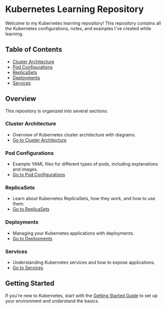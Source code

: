# Kubernetes Learning Repository

Welcome to my Kubernetes learning repository! This repository contains all the Kubernetes configurations, notes, and examples I've created while learning.

## Table of Contents
- [Cluster Architecture](K8s-Cluster-Architecture/README.md)
- [Pod Configurations](Pods/README.md)
- [ReplicaSets](replicasets/README.md)   <!-- New Section Added -->
- [Deployments](Deployments/README.md)
- [Services]()

## Overview

This repository is organized into several sections:

### Cluster Architecture
- Overview of Kubernetes cluster architecture with diagrams.
- [Go to Cluster Architecture](K8s-Cluster-Architecture/README.md)

### Pod Configurations
- Example YAML files for different types of pods, including explanations and images.
- [Go to Pod Configurations](Pods/README.md)

### ReplicaSets
- Learn about Kubernetes ReplicaSets, how they work, and how to use them.
- [Go to ReplicaSets](replicasets/README.md)  <!-- New Section Added -->

### Deployments
- Managing your Kubernetes applications with deployments.
- [Go to Deployments](Deployments/README.md)

### Services
- Understanding Kubernetes services and how to expose applications.
- [Go to Services]()

## Getting Started
If you're new to Kubernetes, start with the [Getting Started Guide](K8s-Cluster-Architecture) to set up your environment and understand the basics.

